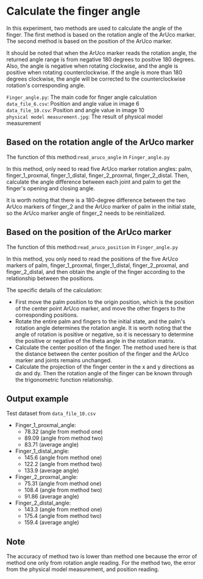 # Calculate the finger angle
In this experiment, two methods are used to calculate the angle of the finger. The first method is based on the rotation angle of the ArUco marker. The second method is based on the position of the ArUco marker.

It should be noted that when the ArUco marker reads the rotation angle, the returned angle range is from negative 180 degrees to positive 180 degrees. Also, the angle is negative when rotating clockwise, and the angle is positive when rotating counterclockwise. If the angle is more than 180 degrees clockwise, the angle will be corrected to the counterclockwise rotation's corresponding angle.

```Finger_angle.py```: The main code for finger angle calculation  
```data_file_6.csv```: Position and angle value in image 6  
```data_file_10.csv```: Position and angle value in image 10  
```physical model measurement.jpg```: The result of physical model measurement  

## Based on the rotation angle of the ArUco marker
The function of this method:```read_aruco_angle``` in ```Finger_angle.py```

In this method, only need to read five ArUco marker rotation angles: palm, finger_1_proxmal, finger_1_distal, finger_2_proxmal, finger_2_distal. Then, calculate the angle difference between each joint and palm to get the finger's opening and closing angle.

It is worth noting that there is a 180-degree difference between the two ArUco markers of finger_2 and the ArUco marker of palm in the initial state, so the ArUco marker angle of finger_2 needs to be reinitialized.

## Based on the position of the ArUco marker
The function of this method:```read_aruco_position``` in ```Finger_angle.py```

In this method, you only need to read the positions of the five ArUco markers of palm, finger_1_proxmal, finger_1_distal, finger_2_proxmal, and finger_2_distal, and then obtain the angle of the finger according to the relationship between the positions.

The specific details of the calculation:
* First move the palm position to the origin position, which is the position of the center point ArUco marker, and move the other fingers to the corresponding positions.
* Rotate the entire palm and fingers to the initial state, and the palm's rotation angle determines the rotation angle. It is worth noting that the angle of rotation is positive or negative, so it is necessary to determine the positive or negative of the theta angle in the rotation matrix.
* Calculate the center position of the finger. The method used here is that the distance between the center position of the finger and the ArUco marker and joints remains unchanged.
* Calculate the projection of the finger center in the x and y directions as dx and dy. Then the rotation angle of the finger can be known through the trigonometric function relationship.

## Output example
Test dataset from ```data_file_10.csv```
* Finger_1_proxmal_angle:
  * 78.32 (angle from method one)
  * 89.09 (angle from method two)
  * 83.71 (average angle)
* Finger_1_distal_angle:
  * 145.6 (angle from method one)
  * 122.2 (angle from method two)
  * 133.9 (average angle)
* Finger_2_proxmal_angle:
  * 75.31 (angle from method one)
  * 108.4 (angle from method two)
  * 91.86 (average angle)
* Finger_2_distal_angle:
  * 143.3 (angle from method one)
  * 175.4 (angle from method two)
  * 159.4 (average angle)

## Note
The accuracy of method two is lower than method one because the error of method one only from rotation angle reading. For the method two, the error from the physical model measurement, and position reading.
